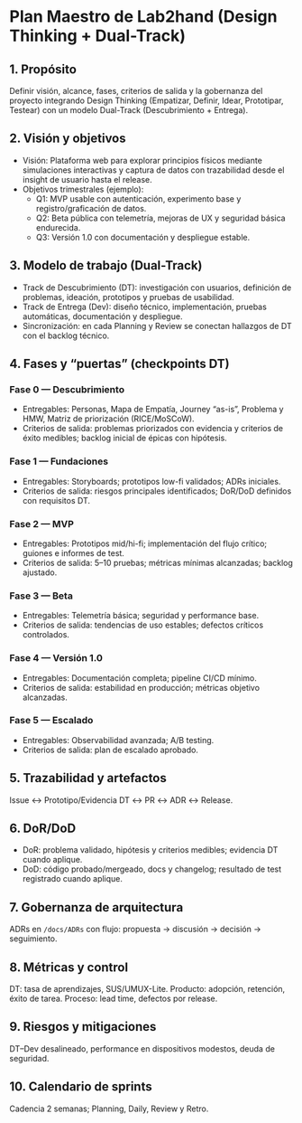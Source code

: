 # Plan Maestro de Lab2hand (Design Thinking + Dual-Track)

## 1. Propósito
Definir visión, alcance, fases, criterios de salida y la gobernanza del proyecto integrando Design Thinking (Empatizar, Definir, Idear, Prototipar, Testear) con un modelo Dual-Track (Descubrimiento + Entrega).

## 2. Visión y objetivos
- Visión: Plataforma web para explorar principios físicos mediante simulaciones interactivas y captura de datos con trazabilidad desde el insight de usuario hasta el release.
- Objetivos trimestrales (ejemplo):
  - Q1: MVP usable con autenticación, experimento base y registro/graficación de datos.
  - Q2: Beta pública con telemetría, mejoras de UX y seguridad básica endurecida.
  - Q3: Versión 1.0 con documentación y despliegue estable.

## 3. Modelo de trabajo (Dual-Track)
- Track de Descubrimiento (DT): investigación con usuarios, definición de problemas, ideación, prototipos y pruebas de usabilidad.
- Track de Entrega (Dev): diseño técnico, implementación, pruebas automáticas, documentación y despliegue.
- Sincronización: en cada Planning y Review se conectan hallazgos de DT con el backlog técnico.

## 4. Fases y “puertas” (checkpoints DT)
### Fase 0 — Descubrimiento
- Entregables: Personas, Mapa de Empatía, Journey “as-is”, Problema y HMW, Matriz de priorización (RICE/MoSCoW).
- Criterios de salida: problemas priorizados con evidencia y criterios de éxito medibles; backlog inicial de épicas con hipótesis.

### Fase 1 — Fundaciones
- Entregables: Storyboards; prototipos low-fi validados; ADRs iniciales.
- Criterios de salida: riesgos principales identificados; DoR/DoD definidos con requisitos DT.

### Fase 2 — MVP
- Entregables: Prototipos mid/hi-fi; implementación del flujo crítico; guiones e informes de test.
- Criterios de salida: 5–10 pruebas; métricas mínimas alcanzadas; backlog ajustado.

### Fase 3 — Beta
- Entregables: Telemetría básica; seguridad y performance base.
- Criterios de salida: tendencias de uso estables; defectos críticos controlados.

### Fase 4 — Versión 1.0
- Entregables: Documentación completa; pipeline CI/CD mínimo.
- Criterios de salida: estabilidad en producción; métricas objetivo alcanzadas.

### Fase 5 — Escalado
- Entregables: Observabilidad avanzada; A/B testing.
- Criterios de salida: plan de escalado aprobado.

## 5. Trazabilidad y artefactos
Issue ↔ Prototipo/Evidencia DT ↔ PR ↔ ADR ↔ Release.

## 6. DoR/DoD
- DoR: problema validado, hipótesis y criterios medibles; evidencia DT cuando aplique.
- DoD: código probado/mergeado, docs y changelog; resultado de test registrado cuando aplique.

## 7. Gobernanza de arquitectura
ADRs en `/docs/ADRs` con flujo: propuesta → discusión → decisión → seguimiento.

## 8. Métricas y control
DT: tasa de aprendizajes, SUS/UMUX-Lite. Producto: adopción, retención, éxito de tarea. Proceso: lead time, defectos por release.

## 9. Riesgos y mitigaciones
DT–Dev desalineado, performance en dispositivos modestos, deuda de seguridad.

## 10. Calendario de sprints
Cadencia 2 semanas; Planning, Daily, Review y Retro.
